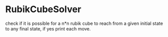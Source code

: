 # RubikCubeSolver
check if it is possible for a n*n rubik cube to reach from a given initial state to any final state, if yes print each move.
